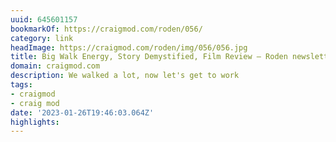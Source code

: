 ```yaml
---
uuid: 645601157
bookmarkOf: https://craigmod.com/roden/056/
category: link
headImage: https://craigmod.com/roden/img/056/056.jpg
title: Big Walk Energy, Story Demystified, Film Review — Roden newsletter issue 056
domain: craigmod.com
description: We walked a lot, now let's get to work
tags:
- craigmod
- craig mod
date: '2023-01-26T19:46:03.064Z'
highlights:
---
```



